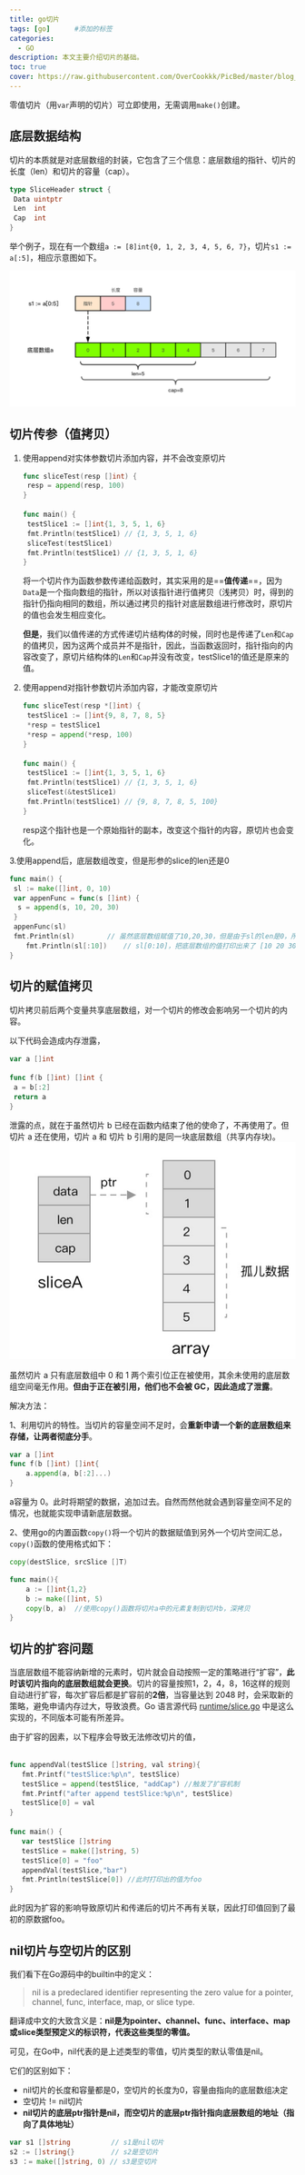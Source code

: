 ```yaml
---
title: go切片
tags: [go]      #添加的标签
categories: 
  - GO
description: 本文主要介绍切片的基础。
toc: true
cover: https://raw.githubusercontent.com/OverCookkk/PicBed/master/blog_cover_images/00737-2230708892.png
---
```


零值切片（用`var`声明的切片）可立即使用，无需调用`make()`创建。



## 底层数据结构

切片的本质就是对底层数组的封装，它包含了三个信息：底层数组的指针、切片的长度（len）和切片的容量（cap）。

```go
type SliceHeader struct {
 Data uintptr
 Len  int
 Cap  int
}
```

举个例子，现在有一个数组`a := [8]int{0, 1, 2, 3, 4, 5, 6, 7}`，切片`s1 := a[:5]`，相应示意图如下。

![go_切片底层数据结构](https://raw.githubusercontent.com/OverCookkk/PicBed/master/blogImg/go_%E5%88%87%E7%89%87%E5%BA%95%E5%B1%82%E6%95%B0%E6%8D%AE%E7%BB%93%E6%9E%84.png)



## 切片传参（值拷贝）

1. 使用append对实体参数切片添加内容，并不会改变原切片

   ```go
   func sliceTest(resp []int) {
   	resp = append(resp, 100)
   }
   
   func main() {
   	testSlice1 := []int{1, 3, 5, 1, 6}
   	fmt.Println(testSlice1)	// {1, 3, 5, 1, 6}
   	sliceTest(testSlice1)
   	fmt.Println(testSlice1)	// {1, 3, 5, 1, 6}
   }
   ```
   将一个切片作为函数参数传递给函数时，其实采用的是==**值传递**==，因为`Data`是一个指向数组的指针，所以对该指针进行值拷贝（浅拷贝）时，得到的指针仍指向相同的数组，所以通过拷贝的指针对底层数组进行修改时，原切片的值也会发生相应变化。
   
   **但是**，我们以值传递的方式传递切片结构体的时候，同时也是传递了`Len`和`Cap`的值拷贝，因为这两个成员并不是指针，因此，当函数返回时，指针指向的内容改变了，原切片结构体的`Len`和`Cap`并没有改变，testSlice1的值还是原来的值。
   
   

2. 使用append对指针参数切片添加内容，才能改变原切片

   ```go
   func sliceTest(resp *[]int) {
   	testSlice1 := []int{9, 8, 7, 8, 5}
   	*resp = testSlice1
   	*resp = append(*resp, 100)
   }
   
   func main() {
   	testSlice1 := []int{1, 3, 5, 1, 6}
   	fmt.Println(testSlice1)	// {1, 3, 5, 1, 6}
   	sliceTest(&testSlice1)
   	fmt.Println(testSlice1)	// {9, 8, 7, 8, 5, 100}
   }
   ```

   resp这个指针也是一个原始指针的副本，改变这个指针的内容，原切片也会变化。



3.使用append后，底层数组改变，但是形参的slice的len还是0

```go
func main() {
 sl := make([]int, 0, 10)
 var appenFunc = func(s []int) {
  s = append(s, 10, 20, 30)
 }
 appenFunc(sl)
 fmt.Println(sl)		// 虽然底层数组赋值了10,20,30，但是由于sl的len是0，所以打印出来的是[]
    fmt.Println(sl[:10])	// sl[0:10]，把底层数组的值打印出来了 [10 20 30 0 0 0 0 0 0 0]
}
```





## 切片的赋值拷贝

切片拷贝前后两个变量共享底层数组，对一个切片的修改会影响另一个切片的内容。

以下代码会造成内存泄露，

```go
var a []int

func f(b []int) []int {
 a = b[:2]
 return a
}
```

泄露的点，就在于虽然切片 b 已经在函数内结束了他的使命了，不再使用了。但切片 a 还在使用，切片 a 和 切片 b 引用的是同一块底层数组（共享内存块)。
![go_切片拷贝](https://raw.githubusercontent.com/OverCookkk/PicBed/master/blogImg/go_%E5%88%87%E7%89%87%E6%8B%B7%E8%B4%9D.png)

虽然切片 a 只有底层数组中 0 和 1 两个索引位正在被使用，其余未使用的底层数组空间毫无作用。**但由于正在被引用，他们也不会被 GC，因此造成了泄露**。



解决方法：

1、利用切片的特性。当切片的容量空间不足时，会**重新申请一个新的底层数组来存储，让两者彻底分手**。

```go
var a []int
func f(b []int) []int{
    a.append(a, b[:2]...)
}
```

a容量为 0。此时将期望的数据，追加过去。自然而然他就会遇到容量空间不足的情况，也就能实现申请新底层数据。



2、使用go的内置函数`copy()`将一个切片的数据赋值到另外一个切片空间汇总，`copy()`函数的使用格式如下：

```go
copy(destSlice, srcSlice []T)
```

```go
func main(){
    a := []int{1,2}
    b := make([]int, 5)
    copy(b, a)	//使用copy()函数将切片a中的元素复制到切片b，深拷贝
}
```



## 切片的扩容问题

当底层数组不能容纳新增的元素时，切片就会自动按照一定的策略进行“扩容”，**此时该切片指向的底层数组就会更换**。切片的容量按照1，2，4，8，16这样的规则自动进行扩容，每次扩容后都是扩容前的**2倍**，当容量达到 2048 时，会采取新的策略，避免申请内存过大，导致浪费。Go 语言源代码 [runtime/slice.go](https://golang.org/src/runtime/slice.go) 中是这么实现的，不同版本可能有所差异。

由于扩容的因素，以下程序会导致无法修改切片的值，

```go

func appendVal(testSlice []string, val string){
   fmt.Printf("testSlice:%p\n", testSlice)
   testSlice = append(testSlice, "addCap") //触发了扩容机制
   fmt.Printf("after append testSlice:%p\n", testSlice)
   testSlice[0] = val
}

func main() {
   var testSlice []string
   testSlice = make([]string, 5)
   testSlice[0] = "foo"
   appendVal(testSlice,"bar")
   fmt.Println(testSlice[0]) //此时打印出的值为foo
}
```

此时因为扩容的影响导致原切片和传递后的切片不再有关联，因此打印值回到了最初的原数据foo。



## nil切片与空切片的区别

我们看下在Go源码中的builtin中的定义：

> nil is a predeclared identifier representing the zero value for a pointer, channel, func, interface, map, or slice type.

翻译成中文的大致含义是：**nil是为pointer、channel、func、interface、map或slice类型预定义的标识符，代表这些类型的零值。**

可见，在Go中，nil代表的是上述类型的零值，切片类型的默认零值是nil。

它们的区别如下：

- nil切片的长度和容量都是0，空切片的长度为0，容量由指向的底层数组决定
- 空切片 != nil切片
- **nil切片的底层ptr指针是nil，而空切片的底层ptr指针指向底层数组的地址（指向了具体地址）**

```go
var s1 []string			 // s1是nil切片
s2 := []string{}		 // s2是空切片
s3 ：= make([]string, 0)	// s3是空切片
```

